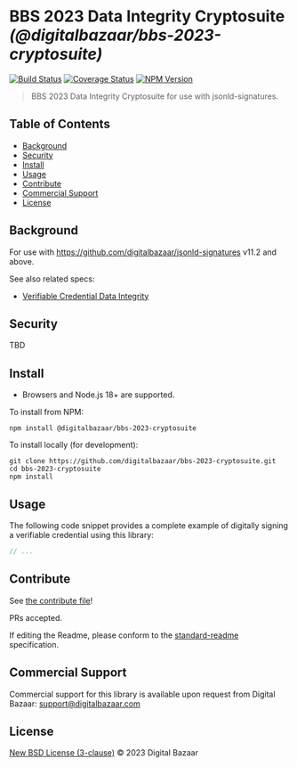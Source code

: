# BBS 2023 Data Integrity Cryptosuite _(@digitalbazaar/bbs-2023-cryptosuite)_

[![Build Status](https://img.shields.io/github/actions/workflow/status/digitalbazaar/bbs-2023-cryptosuite/main.yml)](https://github.com/digitalbazaar/bbs-2023-cryptosuite/actions/workflows/main.yml)
[![Coverage Status](https://img.shields.io/codecov/c/github/digitalbazaar/bbs-2023-cryptosuite)](https://codecov.io/gh/digitalbazaar/bbs-2023-cryptosuite)
[![NPM Version](https://img.shields.io/npm/v/@digitalbazaar/bbs-2023-cryptosuite.svg)](https://npm.im/@digitalbazaar/bbs-2023-cryptosuite)

> BBS 2023 Data Integrity Cryptosuite for use with jsonld-signatures.

## Table of Contents

- [Background](#background)
- [Security](#security)
- [Install](#install)
- [Usage](#usage)
- [Contribute](#contribute)
- [Commercial Support](#commercial-support)
- [License](#license)

## Background

For use with https://github.com/digitalbazaar/jsonld-signatures v11.2 and above.

See also related specs:

* [Verifiable Credential Data Integrity](https://w3c.github.io/vc-data-integrity/)

## Security

TBD

## Install

- Browsers and Node.js 18+ are supported.

To install from NPM:

```
npm install @digitalbazaar/bbs-2023-cryptosuite
```

To install locally (for development):

```
git clone https://github.com/digitalbazaar/bbs-2023-cryptosuite.git
cd bbs-2023-cryptosuite
npm install
```

## Usage

The following code snippet provides a complete example of digitally signing
a verifiable credential using this library:

```javascript
// ...
```

## Contribute

See [the contribute file](https://github.com/digitalbazaar/bedrock/blob/master/CONTRIBUTING.md)!

PRs accepted.

If editing the Readme, please conform to the
[standard-readme](https://github.com/RichardLitt/standard-readme) specification.

## Commercial Support

Commercial support for this library is available upon request from
Digital Bazaar: support@digitalbazaar.com

## License

[New BSD License (3-clause)](LICENSE) © 2023 Digital Bazaar
